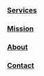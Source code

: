 


### [Services](./services.md)

### [Mission](./mission.md)

### [About](./about.md)

### [Contact](./contact.md)
